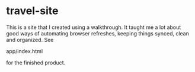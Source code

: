 # travel-site
This is a site that I created using a walkthrough. It taught me a lot about good ways of automating browser refreshes, keeping things synced, clean and organized. 
See 

app/index.html

for the finished product.
